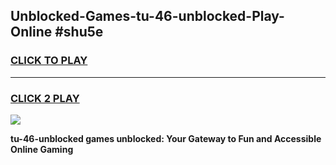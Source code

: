 
## Unblocked-Games-tu-46-unblocked-Play-Online #shu5e
<h3>
<a href="https://news.freeplayer.one?title=tu-46-unblocked&ref=3">CLICK TO PLAY</a></h3>
<hr>

<h3>
<a href="https://news.freeplayer.one?title=tu-46-unblocked&ref=3">CLICK 2 PLAY</a>
  
</h3>

<a href="https://news.freeplayer.one?title=tu-46-unblocked&ref=3"><img src="https://clearcache.store/games.png"></a>


**tu-46-unblocked games unblocked: Your Gateway to Fun and Accessible Online Gaming**
